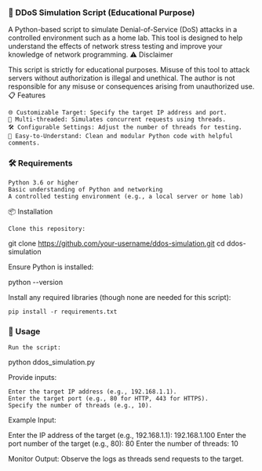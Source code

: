 ### 🚀 DDoS Simulation Script (Educational Purpose)

A Python-based script to simulate Denial-of-Service (DoS) attacks in a controlled environment such as a home lab. This tool is designed to help understand the effects of network stress testing and improve your knowledge of network programming.
⚠️ Disclaimer

This script is strictly for educational purposes. Misuse of this tool to attack servers without authorization is illegal and unethical. The author is not responsible for any misuse or consequences arising from unauthorized use.
📋 Features

    🌐 Customizable Target: Specify the target IP address and port.
    🧵 Multi-threaded: Simulates concurrent requests using threads.
    🛠️ Configurable Settings: Adjust the number of threads for testing.
    📂 Easy-to-Understand: Clean and modular Python code with helpful comments.

### 🛠️ Requirements

    Python 3.6 or higher
    Basic understanding of Python and networking
    A controlled testing environment (e.g., a local server or home lab)

📦 Installation

    Clone this repository:

git clone https://github.com/your-username/ddos-simulation.git
cd ddos-simulation

Ensure Python is installed:

python --version

Install any required libraries (though none are needed for this script):

    pip install -r requirements.txt

### 🚀 Usage

    Run the script:

python ddos_simulation.py

Provide inputs:

    Enter the target IP address (e.g., 192.168.1.1).
    Enter the target port (e.g., 80 for HTTP, 443 for HTTPS).
    Specify the number of threads (e.g., 10).

Example Input:

Enter the IP address of the target (e.g., 192.168.1.1): 192.168.1.100
Enter the port number of the target (e.g., 80): 80
Enter the number of threads: 10

Monitor Output: Observe the logs as threads send requests to the target.